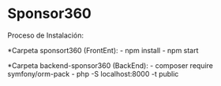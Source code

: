 # Sponsor360

Proceso de Instalación:

*Carpeta sponsort360 (FrontEnt):
    - npm install
    - npm start

*Carpeta backend-sponsor360 (BackEnd):
    - composer require symfony/orm-pack
    - php -S localhost:8000 -t public

